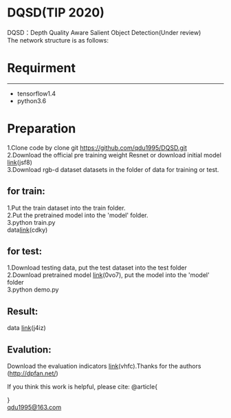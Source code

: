 # DQSD(TIP 2020)<br>
DQSD：Depth Quality Aware Salient Object Detection(Under review)<br>
The network structure is as follows:

# Requirment
---------
* tensorflow1.4<br>
* python3.6<br>

# Preparation<br>

1.Clone code by clone git https://github.com/qdu1995/DQSD.git<br>
2.Download the official pre training weight Resnet or download initial model [link](https://pan.baidu.com/s/1YD1NSgyloelhq8a-62BQvQ)(jsf8)<br>
3.Download rgb-d dataset datasets in the folder of data for training or test.

for train:
---------
1.Put the train dataset into the train folder.<br>
2.Put the pretrained model into the 'model' folder.<br>
3.python train.py<br>
data[link](https://pan.baidu.com/s/15KWcIAbEzKQt-N6mPeERpg)(cdky)

for test:
---------
1.Download testing data, put the test dataset into the test folder<br>
2.Download pretrained model [link](https://pan.baidu.com/s/11e2lr0HWMb8xZk9DUGlXzw)(0vo7), put the model into the 'model' folder<br>
3.python demo.py<br>

Result:
---------
data [link](https://pan.baidu.com/s/1jRuZqVBRwcjQ2jQ7Mq9SSg)(j4iz)

Evalution:
---------
Download the evaluation indicators [link](https://pan.baidu.com/s/1mk7KcpIOf_OXscVCW4kPuQ)(vhfc).Thanks for the authors (http://dpfan.net/)

If you think this work is helpful, please cite:
@article{

}<br>
qdu1995@163.com

